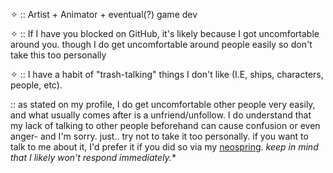 ✧ :: Artist + Animator + eventual(?) game dev

✧ :: If I have you blocked on GitHub, it's likely because I got uncomfortable around you. though I do get uncomfortable around people easily so don't take this too personally

✧ :: I have a habit of "trash-talking" things I don't like (I.E, ships, characters, people, etc).

:: as stated on my profile, I do get uncomfortable other people very easily, and what usually comes after is a unfriend/unfollow. I do understand that my lack of talking to other people beforehand can cause confusion or even anger- and I'm sorry. just.. try not to take it too personally. if you want to talk to me about it,  I'd prefer it if you did so via my [neospring](https://neospring.org/@anova/). *keep in mind that I likely won't respond immediately.**
<!---
Anova-Anet/Anova-Anet is a ✨ special ✨ repository because its `README.md` (this file) appears on your GitHub profile.
You can click the Preview link to take a look at your changes.
--->
